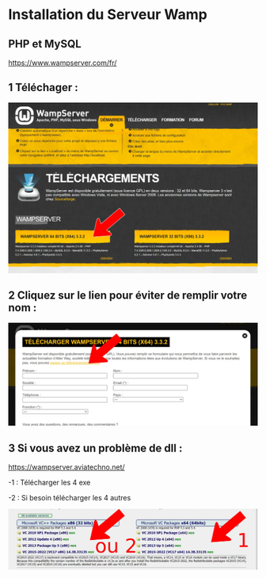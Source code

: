 # Installation du Serveur Wamp
## PHP et MySQL
https://www.wampserver.com/fr/

## 1 Téléchager :
![Wamp](/img/wamp-download.webp)

## 2 Cliquez sur le lien pour éviter de remplir votre nom :
![download](/img/download.webp)


## 3 **Si vous avez un problème** de dll :
https://wampserver.aviatechno.net/

-1 : Télécharger les 4 exe

-2 : Si besoin télécharger les 4 autres

![aviato](/img/aviato.webp)


